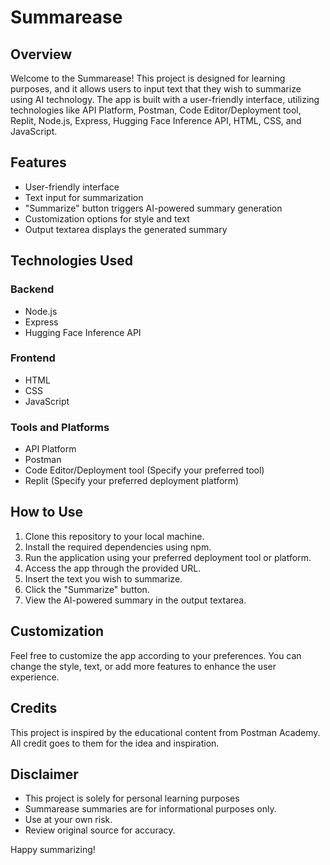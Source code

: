 # Summarease

## Overview

Welcome to the Summarease! This project is designed for learning purposes, and it allows users to input text that they wish to summarize using AI technology. The app is built with a user-friendly interface, utilizing technologies like API Platform, Postman, Code Editor/Deployment tool, Replit, Node.js, Express, Hugging Face Inference API, HTML, CSS, and JavaScript.

## Features

- User-friendly interface
- Text input for summarization
- "Summarize" button triggers AI-powered summary generation
- Customization options for style and text
- Output textarea displays the generated summary

## Technologies Used

### Backend

- Node.js
- Express
- Hugging Face Inference API

### Frontend

- HTML
- CSS
- JavaScript

### Tools and Platforms

- API Platform
- Postman
- Code Editor/Deployment tool (Specify your preferred tool)
- Replit (Specify your preferred deployment platform)

## How to Use

1. Clone this repository to your local machine.
2. Install the required dependencies using npm.
3. Run the application using your preferred deployment tool or platform.
4. Access the app through the provided URL.
5. Insert the text you wish to summarize.
6. Click the "Summarize" button.
7. View the AI-powered summary in the output textarea.

## Customization

Feel free to customize the app according to your preferences. You can change the style, text, or add more features to enhance the user experience.

## Credits

This project is inspired by the educational content from Postman Academy. All credit goes to them for the idea and inspiration.

## Disclaimer

- This project is solely for personal learning purposes
- Summarease summaries are for informational purposes only.
- Use at your own risk.
- Review original source for accuracy.

Happy summarizing!
